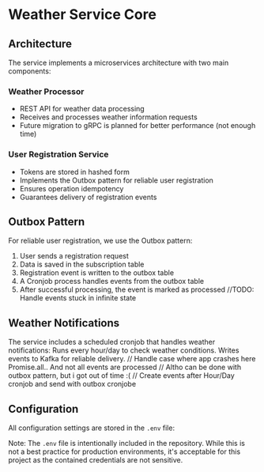 # Weather Service Core

## Architecture

The service implements a microservices architecture with two main components:

### Weather Processor
- REST API for weather data processing
- Receives and processes weather information requests
- Future migration to gRPC is planned for better performance (not enough time)

### User Registration Service
- Tokens are stored in hashed form
- Implements the Outbox pattern for reliable user registration
- Ensures operation idempotency
- Guarantees delivery of registration events

## Outbox Pattern

For reliable user registration, we use the Outbox pattern:

1. User sends a registration request
2. Data is saved in the subscription table
3. Registration event is written to the outbox table
4. A Cronjob process handles events from the outbox table
5. After successful processing, the event is marked as processed
//TODO: Handle events stuck in infinite state

## Weather Notifications

The service includes a scheduled cronjob that handles weather notifications:
Runs every hour/day to check weather conditions.
Writes events to Kafka for reliable delivery.
// Handle case where app crashes here Promise.all.. And not all events are processed
// Altho can be done with outbox pattern, but i got out of time :(
// Create events after Hour/Day cronjob and send with outbox cronjobe 



## Configuration

All configuration settings are stored in the `.env` file:

Note: The `.env` file is intentionally included in the repository. While this is not a best practice for production environments, it's acceptable for this project as the contained credentials are not sensitive.